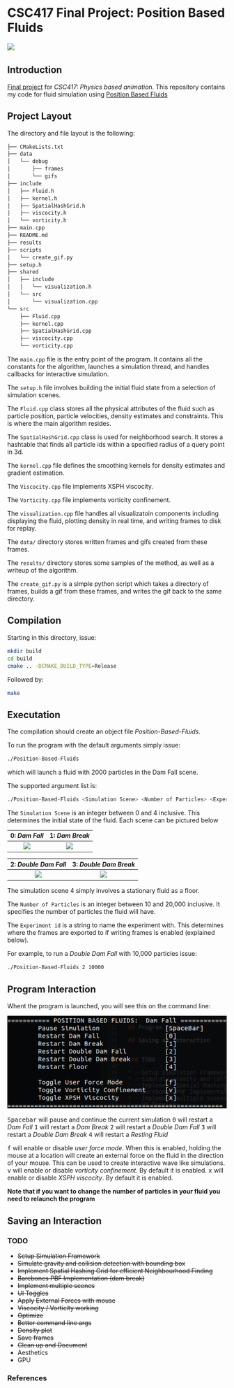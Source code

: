 # CSC417 Final Project: Position Based Fluids
![](results/2k_waves.gif)

## Introduction

[Final project](https://github.com/JacobChmura/PBF)  for *CSC417: Physics based animation*. This repository contains my code for fluid simulation using [Position Based Fluids](https://mmacklin.com/pbf_sig_preprint.pdf)

## Project Layout

The directory and file layout is the following:

```bash
├── CMakeLists.txt
├── data
│   └── debug
│       ├── frames
│       └── gifs
├── include
│   ├── Fluid.h
│   ├── kernel.h
│   ├── SpatialHashGrid.h
│   ├── viscocity.h
│   └── vorticity.h
├── main.cpp
├── README.md
├── results
├── scripts
│   └── create_gif.py
├── setup.h
├── shared
│   ├── include
│   │   └── visualization.h
│   └── src
│       └── visualization.cpp
└── src
    ├── Fluid.cpp
    ├── kernel.cpp
    ├── SpatialHashGrid.cpp
    ├── viscocity.cpp
    └── vorticity.cpp

```


The `main.cpp` file is the entry point of the program. It contains all the constants for the algorithm, launches a simulation thread, and handles callbacks for interactive simulation.

The `setup.h` file involves building the initial fluid state from a selection of simulation scenes.

The `Fluid.cpp` class stores all the physical attributes of the fluid such as particle position, particle velocities, density estimates and constraints. This is where the main algorithm resides.

The `SpatialHashGrid.cpp` class is used for neighborhood search. It stores a hashtable that finds all particle ids within a specified radius of a query point in 3d.

The `kernel.cpp` file defines the smoothing kernels for density estimates and gradient estimation. 

The `Viscocity.cpp` file implements XSPH viscocity.

The `Vorticity.cpp` file implements vorticity confinement.

The `visualization.cpp` file handles all visualizatoin components including displaying the fluid, plotting density in real time, and writing frames to disk for replay.

The `data/` directory stores written frames and gifs created from these frames.

The `results/` directory stores some samples of the method, as well as a writeup of the algorithm.

The `create_gif.py` is a simple python script which takes a directory of frames, builds a gif from these frames, and writes the gif back to the same directory.



## Compilation

Starting in this directory, issue:

```bash
mkdir build
cd build
cmake .. -DCMAKE_BUILD_TYPE=Release
```

Followed by:
```bash
make
```



## Executation

The compilation should create an object file *Position-Based-Fluids*.

To run the program with the default arguments simply issue:

```bash
./Position-Based-Fluids
```

which will launch a fluid with 2000 particles in the Dam Fall scene.




The supported argument list is:

```bash
./Position-Based-Fluids <Simulation Scene> <Number of Particles> <Experiment Name>
```

The `Simulation Scene` is an integer between 0 and 4 inclusive. This determines the initial state of the fluid. Each scene can be pictured below

0: *Dam Fall*            |  1: *Dam Break*            
:-------------------------:|:-------------------------:
![](results/2k_waves.gif)  |  ![](results/2k_waves.gif)

2: *Double Dam Fall*            |  3: *Double Dam Break*            
:-------------------------:|:-------------------------:
![](results/2k_waves.gif)  |  ![](results/2k_waves.gif)


The simulation scene 4 simply involves a stationary fluid as a floor.

The `Number of Particles` is an integer between 10 and 20,000 inclusive. It specifies the number of particles the fluid will have.

The `Experiment id` is a string to name the experiment with. This determines where the frames are exported to if writing frames is enabled (explained below).


For example, to run a *Double Dam Fall* with 10,000 particles issue:

```bash
./Position-Based-Fluids 2 10000
```


## Program Interaction

Whent the program is launched, you will see this on the command line:

![](results/interaction.png)


<kbd>Spacebar</kbd> will pause and continue the current simulation
<kbd>0</kbd> will restart a *Dam Fall*
<kbd>1</kbd> will restart a *Dam Break*
<kbd>2</kbd> will restart a *Double Dam Fall*
<kbd>3</kbd> will restart a *Double Dam Break*
<kbd>4</kbd> will restart a *Resting Fluid*

<kbd>f</kbd> will enable or disable *user force mode*. When this is enabled, holding the mouse at a location will create an external force on the fluid in the direction of your mouse. This can be used to create interactive wave like simulations.
<kbd>v</kbd> will enable or disable *vorticity confinement*. By default it is enabled.
<kbd>x</kbd> will enable or disable *XSPH viscocity*. By default it is enabled.

**Note that if you want to change the number of particles in your fluid you need to relaunch the program**









## Saving an Interaction


### TODO

* ~~Setup Simulation Framework~~
* ~~Simulate gravity and collision detection with bounding box~~
* ~~Implement Spatial Hashing Grid for efficient Neighbourhood Finding~~
* ~~Barebones PBF Implementation (dam break)~~
* ~~Implement multiple scenes~~
* ~~UI Toggles~~
* ~~Apply External Forces with mouse~~
* ~~Viscocity / Vorticity working~~
* ~~Optimize~~
* ~~Better command line args~~
* ~~Density plot~~
* ~~Save frames~~
* ~~Clean up and Document~~
* Aesthetics
* GPU

### References

